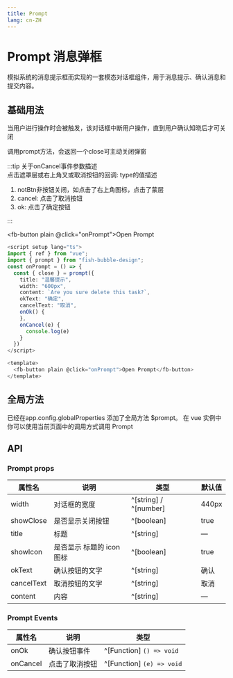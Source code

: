 ```yaml
---
title: Prompt
lang: cn-ZH
---
```


# Prompt 消息弹框

模拟系统的消息提示框而实现的一套模态对话框组件，用于消息提示、确认消息和提交内容。

## 基础用法

<p>当用户进行操作时会被触发，该对话框中断用户操作，直到用户确认知晓后才可关闭</p>
<p>调用prompt方法，会返回一个close可主动关闭弹窗</p>

:::tip
关于onCancel事件参数描述<br/>
点击遮罩层或右上角叉或取消按钮的回调: type的值描述

1.  notBtn非按钮关闭，如点击了右上角图标，点击了蒙层
2.  cancel: 点击了取消按钮
3.  ok: 点击了确定按钮

:::

<fb-button plain @click="onPrompt">Open Prompt</fb-button>

<script lang="ts" setup>
import { ref } from "vue";
import { prompt } from "fish-bubble-design";
const onPrompt = () => {
  const { close } = prompt({
    title: "温馨提示",
    width: "600px",
    content: `Are you sure delete this task?`,
    okText: "确定",
    cancelText: "取消",
    onOk() {
    },
    onCancel(e) {
     /**
     * 点击遮罩层或右上角叉或取消按钮的回调-- type的值描述
     * 1. notBtn非按钮关闭，如点击了右上角图标，点击了蒙层
     * 2. cancel: 点击了取消按钮
     * 3. ok: 点击了确定按钮
     */
      console.log(e)
    }
  })
}
</script>

```typescript
<script setup lang="ts">
import { ref } from "vue";
import { prompt } from "fish-bubble-design";
const onPrompt = () => {
  const { close } = prompt({
    title: "温馨提示",
    width: "600px",
    content: `Are you sure delete this task?`,
    okText: "确定",
    cancelText: "取消",
    onOk() {
    },
    onCancel(e) {
      console.log(e)
    }
  })
</script>

<template>
  <fb-button plain @click="onPrompt">Open Prompt</fb-button>
</template>
```

## 全局方法

已经在app.config.globalProperties 添加了全局方法 $prompt。 在 vue 实例中你可以使用当前页面中的调用方式调用 Prompt

## API

### Prompt props

| 属性名     | 说明                     | 类型                  | 默认值 |
| ---------- | ------------------------ | --------------------- | ------ |
| width      | 对话框的宽度             | ^[string] / ^[number] | 440px  |
| showClose  | 是否显示关闭按钮         | ^[boolean]            | true   |
| title      | 标题                     | ^[string]             | —      |
| showIcon   | 是否显示 标题的 icon图标 | ^[boolean]            | true   |
| okText     | 确认按钮的文字           | ^[string]             | 确认   |
| cancelText | 取消按钮的文字           | ^[string]             | 取消   |
| content    | 内容                     | ^[string]             | —      |

### Prompt Events

| 属性名   | 说明           | 类型                      |
| -------- | -------------- | ------------------------- |
| onOk     | 确认按钮事件   | ^[Function] `() => void`  |
| onCancel | 点击了取消按钮 | ^[Function] `(e) => void` |
